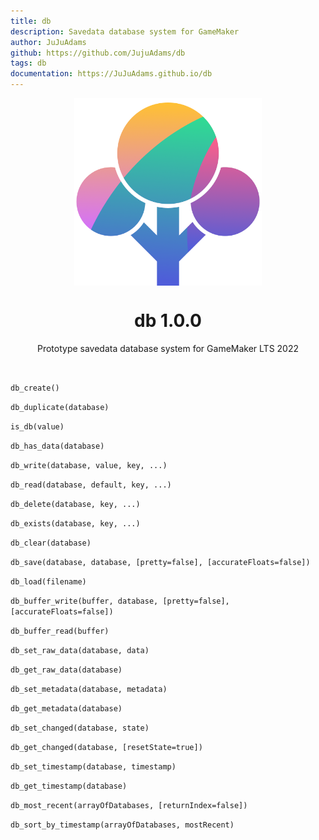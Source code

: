 ```yaml
---
title: db
description: Savedata database system for GameMaker
author: JuJuAdams
github: https://github.com/JujuAdams/db
tags: db
documentation: https://JuJuAdams.github.io/db
---
```

<p align="center"><img src="https://raw.githubusercontent.com/JujuAdams/db/master/LOGO.png" style="display:block; margin:auto; width:300px"></p>
<h1 align="center">db 1.0.0</h1>

<p align="center">Prototype savedata database system for GameMaker LTS 2022</p>

&nbsp;

`db_create()`

`db_duplicate(database)`

`is_db(value)`

`db_has_data(database)`

`db_write(database, value, key, ...)`

`db_read(database, default, key, ...)`

`db_delete(database, key, ...)`

`db_exists(database, key, ...)`

`db_clear(database)`

`db_save(database, database, [pretty=false], [accurateFloats=false])`

`db_load(filename)`

`db_buffer_write(buffer, database, [pretty=false], [accurateFloats=false])`

`db_buffer_read(buffer)`

`db_set_raw_data(database, data)`

`db_get_raw_data(database)`

`db_set_metadata(database, metadata)`

`db_get_metadata(database)`

`db_set_changed(database, state)`

`db_get_changed(database, [resetState=true])`

`db_set_timestamp(database, timestamp)`

`db_get_timestamp(database)`

`db_most_recent(arrayOfDatabases, [returnIndex=false])`

`db_sort_by_timestamp(arrayOfDatabases, mostRecent)`

    
